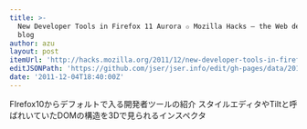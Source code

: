 ```yaml
---
title: >-
  New Developer Tools in Firefox 11 Aurora ✩ Mozilla Hacks – the Web developer
  blog
author: azu
layout: post
itemUrl: 'http://hacks.mozilla.org/2011/12/new-developer-tools-in-firefox-11-aurora/'
editJSONPath: 'https://github.com/jser/jser.info/edit/gh-pages/data/2011/12/index.json'
date: '2011-12-04T18:40:00Z'
---
```

FIrefox10からデフォルトで入る開発者ツールの紹介
スタイルエディタやTiltと呼ばれいていたDOMの構造を3Dで見られるインスペクタ
